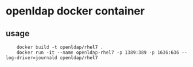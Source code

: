 # openldap docker container

## usage

```
    docker build -t openldap/rhel7 .
    docker run -it --name openldap-rhel7 -p 1389:389 -p 1636:636 --log-driver=journald openldap/rhel7
```
